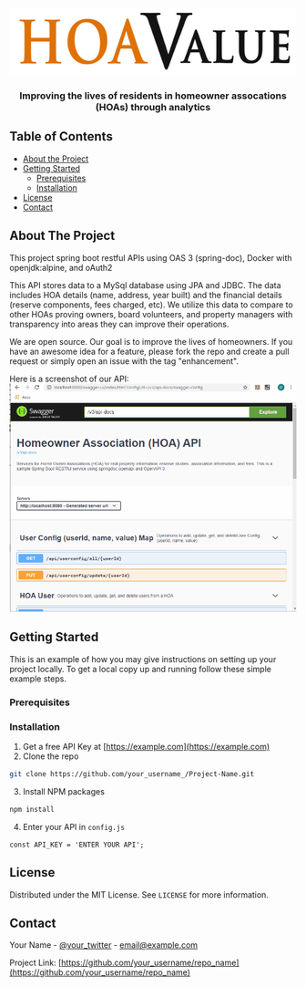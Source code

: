 

<!-- PROJECT LOGO -->
<br />
<p align="center">
  <a href="https://hoavalue.com">
    <img src="src/readme/HOA-Value-Logo-xSmall.gif" alt="Logo" width="600" height="118">
  </a>

  <h3 align="center">Improving the lives of residents in homeowner assocations (HOAs) through analytics</h3>

</p>


## Table of Contents

- [About the Project](#about-the-project)
- [Getting Started](#getting-started)
	- [Prerequisites](#prerequisites)
	- [Installation](#installation)
- [License](#license)
- [Contact](#contact)




<!-- ABOUT THE PROJECT -->
## About The Project
This project spring boot restful APIs using OAS 3 (spring-doc), Docker with openjdk:alpine, and oAuth2

This API stores data to a MySql database using JPA and JDBC.  The data includes HOA details (name, address, year built) and the financial details (reserve components, fees charged, etc).  We utilize this data to compare to other HOAs proving owners, board volunteers, and property managers with transparency into areas they can improve their operations.

We are open source. Our goal is to improve the lives of homeowners.  If you have an awesome idea for a feature, please fork the repo and create a pull request or simply open an issue with the tag "enhancement".

Here is a screenshot of our API:
![Image](src/readme/oas-screenshot.gif?raw=true)


<!-- GETTING STARTED -->
## Getting Started

This is an example of how you may give instructions on setting up your project locally.
To get a local copy up and running follow these simple example steps.

### Prerequisites


### Installation

1. Get a free API Key at [https://example.com](https://example.com)
2. Clone the repo
```sh
git clone https://github.com/your_username_/Project-Name.git
```
3. Install NPM packages
```sh
npm install
```
4. Enter your API in `config.js`
```JS
const API_KEY = 'ENTER YOUR API';
```


<!-- LICENSE -->
## License

Distributed under the MIT License. See `LICENSE` for more information.



<!-- CONTACT -->
## Contact

Your Name - [@your_twitter](https://twitter.com/your_username) - email@example.com

Project Link: [https://github.com/your_username/repo_name](https://github.com/your_username/repo_name)

